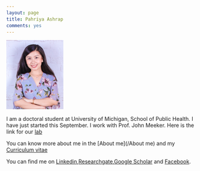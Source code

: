 ```yaml
---
layout: page
title: Pahriya Ashrap
comments: yes
---
```


<img align="central" src="/media/image/Meekerlab_web_pahriya.png" height="30%" width="30%">

  I am a doctoral student at University of Michigan, School of Public Health. I have just started this September. I work with Prof. John Meeker. Here is the link for our [lab](https://sites.google.com/a/umich.edu/meekerlab/home)



  You can know more about me in the [About me](/About me) and my [Curriculum vitae](/media/pdf/CV-09-19-2017.pdf)


<!-- > This site was created with [Jekyll](https://github.com/mojombo/jekyll) and the template was derived from the site [setImpl](http://lhzhang.com/) by Linghua Zhang; the homepage was based on the design of [Tao Zhang](http://ztpala.com/) (thanks a lot, guys!). You may need a decent web browser to view this site (such as Firefox or Chrome), otherwise the layout can be a mess and the fonts can look ugly. You can navigate to the last post by the left-arrow key (`<-`) or next post by right-arrow (`->`), or equivalently keys `J` and `K`.-->

<!--This page seems just redundant and useless. Maybe you don't want this,
pashrap.-->


  You can find me on [Linkedin](https://www.linkedin.com/in/pahriya-ashrap-paheliya-aixilafu-084900108/),[Researchgate](https://www.researchgate.net/profile/Paheliya_Aixilafu),[Google Scholar](https://scholar.google.com/citations?user=O83SoRkAAAAJ&hl=en) and [Facebook](https://www.facebook.com/paheliya.aixilafu).


